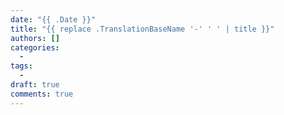 ```yaml
---
date: "{{ .Date }}"
title: "{{ replace .TranslationBaseName '-' ' ' | title }}"
authors: []
categories:
  -
tags:
  -
draft: true
comments: true
---
```

